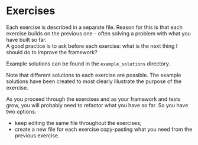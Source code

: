# Exercises

Each exercise is described in a separate file. Reason for this is that each exercise builds on
the previous one - often solving a problem with what you have built so far.  
A good practice is to ask before each exercise: what is the next thing I should do to improve the framework?  

Example solutions can be found in the `example_solutions` directory.  

Note that different solutions to each exercise are possible. The example solutions have been created
to most clearly illustrate the purpose of the exercise.  

As you proceed through the exercises and as your framework and tests grow, you will probably
need to refactor what you have so far. So you have two options:
- keep editing the same file throughout the exercises;
- create a new file for each exercise copy-pasting what you need from the previous exercise.
